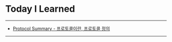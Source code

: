 # Today I Learned

---

- [Protocol Summary - 프로토콜이란, 프로토콜 정의](https://vincentgeranium.github.io/ios,/swift/2020/04/20/basicSyntax-1.html)

---
